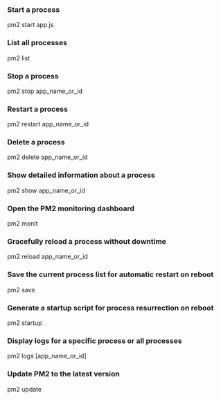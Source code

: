### Start a process
pm2 start app.js

### List all processes
pm2 list

### Stop a process
pm2 stop app_name_or_id

### Restart a process
pm2 restart app_name_or_id

### Delete a process
pm2 delete app_name_or_id

### Show detailed information about a process
pm2 show app_name_or_id

### Open the PM2 monitoring dashboard
pm2 monit

### Gracefully reload a process without downtime
pm2 reload app_name_or_id

### Save the current process list for automatic restart on reboot
pm2 save

### Generate a startup script for process resurrection on reboot
pm2 startup

### Display logs for a specific process or all processes
pm2 logs [app_name_or_id]

### Update PM2 to the latest version
pm2 update
